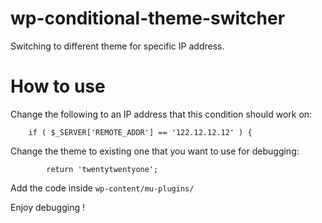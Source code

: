 # wp-conditional-theme-switcher
Switching to different theme for specific IP address.

# How to use
Change the following to an IP address that this condition should work on:

```
    if ( $_SERVER['REMOTE_ADDR'] == '122.12.12.12' ) {
```

Change the theme to existing one that you want to use for debugging:

```
        return 'twentytwentyone';
```

Add the code inside `wp-content/mu-plugins/` 

Enjoy debugging !
